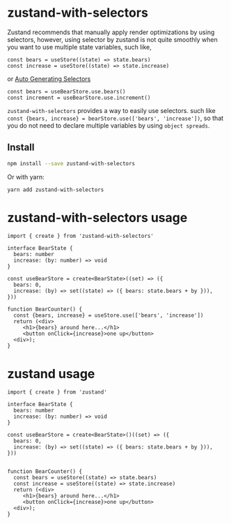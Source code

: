 # zustand-with-selectors

Zustand recommends that manually apply render optimizations by using selectors, however, using selector by zustand is not quite smoothly when you want to use multiple state variables, such like,

```
const bears = useStore((state) => state.bears)
const increase = useStore((state) => state.increase)
```

or [Auto Generating Selectors](https://docs.pmnd.rs/zustand/guides/auto-generating-selectors)
```
const bears = useBearStore.use.bears()
const increment = useBearStore.use.increment()
```

`zustand-with-selectors` provides a way to easily use selectors. such like `const {bears, increase} = bearStore.use(['bears', 'increase'])`, so that you do not need to declare multiple variables by using `object spreads`.

## Install

```bash
npm install --save zustand-with-selectors
```

Or with yarn:

```bash
yarn add zustand-with-selectors
```


# zustand-with-selectors usage

```
import { create } from 'zustand-with-selectors'

interface BearState {
  bears: number
  increase: (by: number) => void
}

const useBearStore = create<BearState>((set) => ({
  bears: 0,
  increase: (by) => set((state) => ({ bears: state.bears + by })),
}))

function BearCounter() {
  const {bears, increase} = useStore.use(['bears', 'increase'])
  return (<div>
     <h1>{bears} around here...</h1>
     <button onClick={increase}>one up</button>
  <div>);
}
```

# zustand usage

```
import { create } from 'zustand'

interface BearState {
  bears: number
  increase: (by: number) => void
}

const useBearStore = create<BearState>()((set) => ({
  bears: 0,
  increase: (by) => set((state) => ({ bears: state.bears + by })),
}))


function BearCounter() {
  const bears = useStore((state) => state.bears)
  const increase = useStore((state) => state.increase)
  return (<div>
     <h1>{bears} around here...</h1>
     <button onClick={increase}>one up</button>
  <div>);
}
```


[](https://docs.pmnd.rs/zustand/guides/auto-generating-selectors)